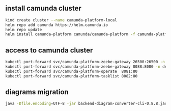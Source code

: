 ## install camunda cluster

```bash
kind create cluster --name camunda-platform-local
helm repo add camunda https://helm.camunda.io
helm repo update
helm install camunda-platform camunda/camunda-platform -f camunda-platform-core-kind-values.yaml
```

## access to camunda cluster

```bash
kubectl port-forward svc/camunda-platform-zeebe-gateway 26500:26500 -n default
kubectl port-forward svc/camunda-platform-zeebe-gateway 8088:8080 -n default
kubectl port-forward svc/camunda-platform-operate  8081:80
kubectl port-forward svc/camunda-platform-tasklist 8082:80
```

## diagrams migration

  ```bash
java -Dfile.encoding=UTF-8 -jar backend-diagram-converter-cli-0.8.8.jar local src/main/resources/bpmn/camunda-7
  ```
